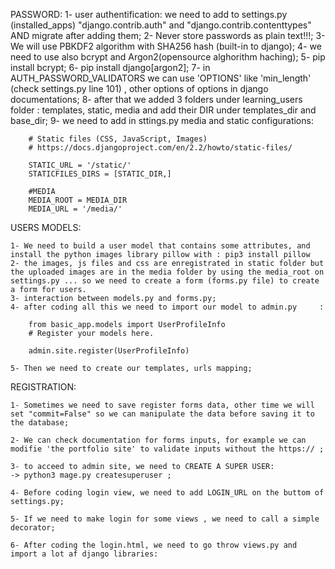PASSWORD:
    1- user authentification: we need  to add to settings.py (installed_apps) "django.contrib.auth" and "django.contrib.contenttypes" AND migrate after adding them;
    2- Never store passwords as plain text!!!;
    3- We will use PBKDF2 algorithm with SHA256 hash (built-in to django);
    4- we need to use also bcrypt and Argon2(opensource alghorithm haching);
    5- pip install bcrypt;
    6- pip install django[argon2];
    7- in AUTH_PASSWORD_VALIDATORS we can use 'OPTIONS' like 'min_length' (check settings.py line 101) , other options of options in django documentations;
    8- after that we added 3 folders under learning_users folder : templates, static, media and add their DIR under templates_dir and base_dir;
    9- we need to add  in sttings.py media and static configurations:


        # Static files (CSS, JavaScript, Images)
        # https://docs.djangoproject.com/en/2.2/howto/static-files/

        STATIC_URL = '/static/'
        STATICFILES_DIRS = [STATIC_DIR,]

        #MEDIA
        MEDIA_ROOT = MEDIA_DIR
        MEDIA_URL = '/media/'

USERS MODELS:

    1- We need to build a user model that contains some attributes, and install the python images library pillow with : pip3 install pillow
    2- the images, js files and css are enregistrated in static folder but the uploaded images are in the media folder by using the media_root on settings.py ... so we need to create a form (forms.py file) to create a form for users.
    3- interaction between models.py and forms.py;
    4- after coding all this we need to import our model to admin.py     :

        from basic_app.models import UserProfileInfo
        # Register your models here.

        admin.site.register(UserProfileInfo)

    5- Then we need to create our templates, urls mapping;
    

REGISTRATION:

    1- Sometimes we need to save register forms data, other time we will set "commit=False" so we can manipulate the data before saving it to the database;

    2- We can check documentation for forms inputs, for example we can modifie 'the portfolio site' to validate inputs without the https:// ;

    3- to acceed to admin site, we need to CREATE A SUPER USER:
    -> python3 mage.py createsuperuser ;

    4- Before coding login view, we need to add LOGIN_URL on the buttom of settings.py;

    5- If we need to make login for some views , we need to call a simple decorator;

    6- After coding the login.html, we need to go throw views.py and import a lot af django libraries:







    

